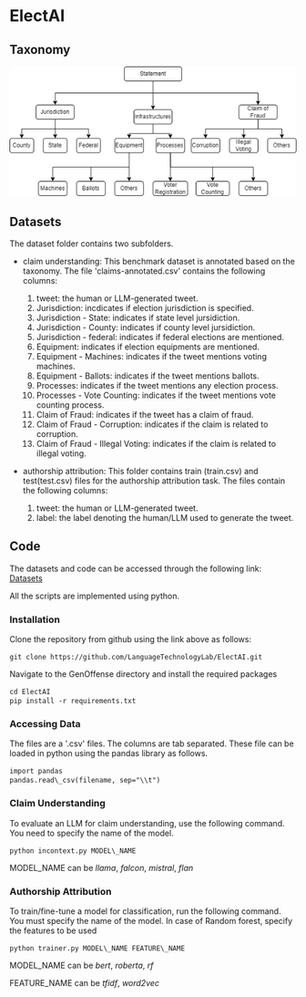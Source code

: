 ElectAI
=======

Taxonomy
--------

<img src="proposed-taxonomy.png">

Datasets
--------

The dataset folder contains two subfolders.

*   claim understanding: This benchmark dataset is annotated based on the taxonomy. The file 'claims-annotated.csv' contains the following columns:
    1.  tweet: the human or LLM-generated tweet.
    2.  Jurisdiction: incdicates if election jurisdiction is specified.
    3.  Jurisdiction - State: indicates if state level jursidiction.
    4.  Jurisdiction - County: indicates if county level jursidiction.
    5.  Jurisdiction - federal: indicates if federal elections are mentioned.
    6.  Equipment: indicates if election equipments are mentioned.
    7.  Equipment - Machines: indicates if the tweet mentions voting machines.
    8.  Equipment - Ballots: indicates if the tweet mentions ballots.
    9.  Processes: indicates if the tweet mentions any election process.
    10.  Processes - Vote Counting: indicates if the tweet mentions vote counting process.
    11.  Claim of Fraud: indicates if the tweet has a claim of fraud.
    12.  Claim of Fraud - Corruption: indicates if the claim is related to corruption.
    13.  Claim of Fraud - Illegal Voting: indicates if the claim is related to illegal voting.
  
*   authorship attribution: This folder contains train (train.csv) and test(test.csv) files for the authorship attribution task. The files contain the following columns:
    1.  tweet: the human or LLM-generated tweet.
    2.  label: the label denoting the human/LLM used to generate the tweet.

Code
----

The datasets and code can be accessed through the following link: [Datasets](https://github.com/LanguageTechnologyLab/ElectAI)

All the scripts are implemented using python.  
  

### Installation

Clone the repository from github using the link above as follows:
```
git clone https://github.com/LanguageTechnologyLab/ElectAI.git
```
Navigate to the GenOffense directory and install the required packages
```
cd ElectAI
pip install -r requirements.txt
```
### Accessing Data

The files are a '.csv' files. The columns are tab separated. These file can be loaded in python using the pandas library as follows.
```
import pandas
pandas.read\_csv(filename, sep="\\t")
```
### Claim Understanding

To evaluate an LLM for claim understanding, use the following command. You need to specify the name of the model.
```
python incontext.py MODEL\_NAME
```
MODEL\_NAME can be _llama_, _falcon_, _mistral_, _flan_

### Authorship Attribution

To train/fine-tune a model for classification, run the following command. You must specify the name of the model. In case of Random forest, specify the features to be used
```
python trainer.py MODEL\_NAME FEATURE\_NAME
```
MODEL\_NAME can be _bert_, _roberta_, _rf_

FEATURE\_NAME can be _tfidf_, _word2vec_
